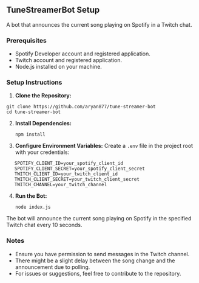 
## TuneStreamerBot Setup

A bot that announces the current song playing on Spotify in a Twitch chat.

### Prerequisites

-   Spotify Developer account and registered application.
-   Twitch account and registered application.
-   Node.js installed on your machine.

### Setup Instructions

1.  **Clone the Repository:**
    
```
git clone https://github.com/aryan877/tune-streamer-bot
cd tune-streamer-bot
``` 
    
2.  **Install Dependencies:**
    
     `npm install` 
    
3.  **Configure Environment Variables:** Create a `.env` file in the project root with your credentials:
    

 ```
    SPOTIFY_CLIENT_ID=your_spotify_client_id
    SPOTIFY_CLIENT_SECRET=your_spotify_client_secret
    TWITCH_CLIENT_ID=your_twitch_client_id
    TWITCH_CLIENT_SECRET=your_twitch_client_secret
    TWITCH_CHANNEL=your_twitch_channel
```
    
4.  **Run the Bot:**
    
    `node index.js` 
    
The bot will announce the current song playing on Spotify in the specified Twitch chat every 10 seconds.

### Notes

-   Ensure you have permission to send messages in the Twitch channel.
-   There might be a slight delay between the song change and the announcement due to polling.
-   For issues or suggestions, feel free to contribute to the repository.